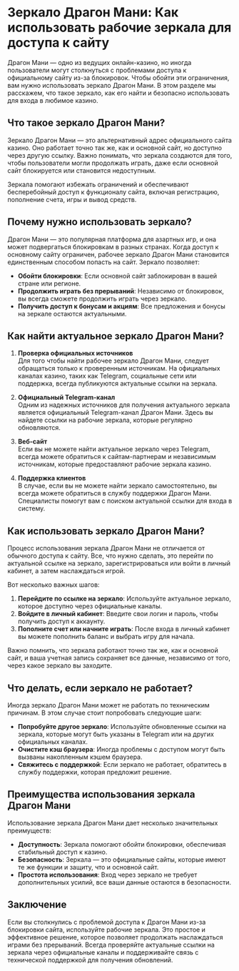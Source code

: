 # Зеркало Драгон Мани: Как использовать рабочие зеркала для доступа к сайту

Драгон Мани — одно из ведущих онлайн-казино, но иногда пользователи могут столкнуться с проблемами доступа к официальному сайту из-за блокировок. Чтобы обойти эти ограничения, вам нужно использовать зеркало Драгон Мани. В этом разделе мы расскажем, что такое зеркало, как его найти и безопасно использовать для входа в любимое казино.

## Что такое зеркало Драгон Мани?

Зеркало Драгон Мани — это альтернативный адрес официального сайта казино. Оно работает точно так же, как и основной сайт, но доступно через другую ссылку. Важно понимать, что зеркала создаются для того, чтобы пользователи могли продолжать играть, даже если основной сайт блокируется или становится недоступным.

Зеркала помогают избежать ограничений и обеспечивают бесперебойный доступ к функционалу сайта, включая регистрацию, пополнение счета, игры и вывод средств.

## Почему нужно использовать зеркало?

Драгон Мани — это популярная платформа для азартных игр, и она может подвергаться блокировкам в разных странах. Когда доступ к основному сайту ограничен, рабочее зеркало Драгон Мани становится единственным способом попасть на сайт. Зеркало позволяет:

- **Обойти блокировки**: Если основной сайт заблокирован в вашей стране или регионе.
- **Продолжить играть без прерываний**: Независимо от блокировок, вы всегда сможете продолжить играть через зеркало.
- **Получить доступ к бонусам и акциям**: Все предложения и бонусы на зеркале остаются актуальными.

## Как найти актуальное зеркало Драгон Мани?

1. **Проверка официальных источников**  
Для того чтобы найти рабочее зеркало Драгон Мани, следует обращаться только к проверенным источникам. На официальных каналах казино, таких как Telegram, социальные сети или поддержка, всегда публикуются актуальные ссылки на зеркала.

2. **Официальный Telegram-канал**  
Одним из надежных источников для получения актуального зеркала является официальный Telegram-канал Драгон Мани. Здесь вы найдете ссылки на рабочие зеркала, которые регулярно обновляются.

3. **Веб-сайт**  
Если вы не можете найти актуальное зеркало через Telegram, всегда можете обратиться к сайтам-партнерам и независимым источникам, которые предоставляют рабочие зеркала казино.

4. **Поддержка клиентов**  
В случае, если вы не можете найти зеркало самостоятельно, вы всегда можете обратиться в службу поддержки Драгон Мани. Специалисты помогут вам с поиском актуальной ссылки для входа в систему.

## Как использовать зеркало Драгон Мани?

Процесс использования зеркала Драгон Мани не отличается от обычного доступа к сайту. Все, что нужно сделать, это перейти по актуальной ссылке на зеркало, зарегистрироваться или войти в личный кабинет, а затем наслаждаться игрой.

Вот несколько важных шагов:

1. **Перейдите по ссылке на зеркало**: Используйте актуальное зеркало, которое доступно через официальные каналы.
2. **Войдите в личный кабинет**: Введите свои логин и пароль, чтобы получить доступ к аккаунту.
3. **Пополните счет или начните играть**: После входа в личный кабинет вы можете пополнить баланс и выбрать игру для начала.

Важно помнить, что зеркала работают точно так же, как и основной сайт, и ваша учетная запись сохраняет все данные, независимо от того, через какое зеркало вы заходите.

## Что делать, если зеркало не работает?

Иногда зеркало Драгон Мани может не работать по техническим причинам. В этом случае стоит попробовать следующие шаги:

- **Попробуйте другое зеркало**: Используйте обновленные ссылки на зеркала, которые могут быть указаны в Telegram или на других официальных каналах.
- **Очистите кэш браузера**: Иногда проблемы с доступом могут быть вызваны накопленным кэшем браузера.
- **Свяжитесь с поддержкой**: Если зеркало не работает, обратитесь в службу поддержки, которая предложит решение.

## Преимущества использования зеркала Драгон Мани

Использование зеркала Драгон Мани дает несколько значительных преимуществ:

- **Доступность**: Зеркала помогают обойти блокировки, обеспечивая стабильный доступ к казино.
- **Безопасность**: Зеркала — это официальные сайты, которые имеют те же функции и защиту, что и основной сайт.
- **Простота использования**: Вход через зеркало не требует дополнительных усилий, все ваши данные остаются в безопасности.

## Заключение

Если вы столкнулись с проблемой доступа к Драгон Мани из-за блокировки сайта, используйте рабочие зеркала. Это простое и эффективное решение, которое позволяет продолжать наслаждаться играми без прерываний. Всегда проверяйте актуальные ссылки на зеркала через официальные каналы и поддерживайте связь с технической поддержкой для получения обновлений.
